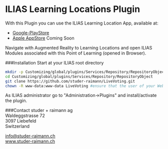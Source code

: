 # ILIAS Learning Locations Plugin

With this Plugin you can use the ILIAS Learning Location App, available at:  
- [Google-PlayStore](https://play.google.com/store/apps/details?id=ch.studerraimann.ilias.learnloc)  
- [Apple AppStore](#) Coming Soon  

Navigate with Augmented Reality to Learning Locations and open ILIAS Modules associated with this Point of Learning (opened in Browser).

###Installation
Start at your ILIAS root directory  
```bash
mkdir -p Customizing/global/plugins/Services/Repository/RepositoryObject  
cd Customizing/global/plugins/Services/Repository/RepositoryObject
git clone https://github.com/studer-raimann/LiveVoting.git  
chown -R www-data:www-data LiveVoting #ensure that the user of your Webserver has full access to this directory
```  
As ILIAS administrator go to "Administration->Plugins" and install/activate the plugin.  

###Contact
studer + raimann ag  
Waldeggstrasse 72  
3097 Liebefeld  
Switzerland  

info@studer-raimann.ch  
www.studer-raimann.ch